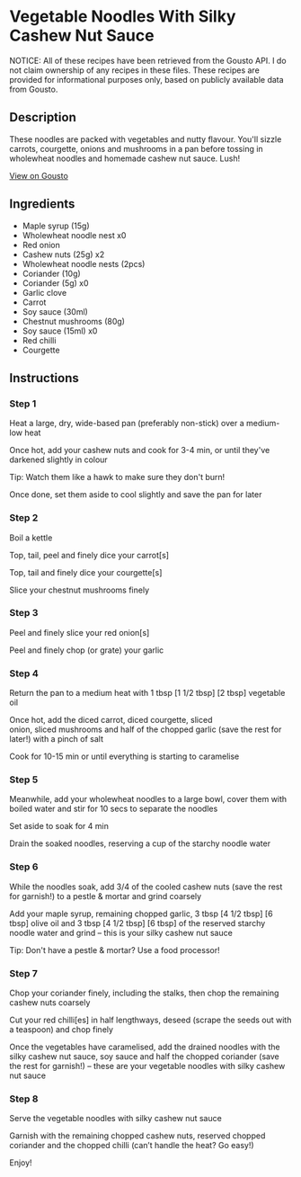 # Vegetable Noodles With Silky Cashew Nut Sauce

NOTICE: All of these recipes have been retrieved from the Gousto API. I do not claim ownership of any recipes in these files. These recipes are provided for informational purposes only, based on publicly available data from Gousto.

## Description

These noodles are packed with vegetables and nutty flavour. You'll sizzle carrots, courgette, onions and mushrooms in a pan before tossing in wholewheat noodles and homemade cashew nut sauce. Lush!

[View on Gousto](https://www.gousto.co.uk/recipes/cookbook/vegetable-noodles-silky-cashew-nut-sauce)

## Ingredients

- Maple syrup (15g)
- Wholewheat noodle nest x0
- Red onion
- Cashew nuts (25g) x2
- Wholewheat noodle nests (2pcs)
- Coriander (10g)
- Coriander (5g) x0
- Garlic clove
- Carrot
- Soy sauce (30ml)
- Chestnut mushrooms (80g)
- Soy sauce (15ml) x0
- Red chilli
- Courgette

## Instructions


### Step 1

Heat a large, dry, wide-based pan (preferably non-stick) over a medium-low heat

Once hot, add your cashew nuts and cook for 3-4 min, or until they've darkened slightly in colour

Tip: Watch them like a hawk to make sure they don't burn!

Once done, set them aside to cool slightly and save the pan for later


### Step 2

Boil a kettle

Top, tail, peel and finely dice your carrot[s]

Top, tail and finely dice your courgette[s]

Slice your chestnut mushrooms finely


### Step 3

Peel and finely slice your red onion[s]

Peel and finely chop (or grate) your garlic


### Step 4

Return the pan to a medium heat with 1 tbsp <span class="text-purple">[1 1/2 tbsp]</span> <span class="text-danger">[2 tbsp]</span> vegetable oil

Once hot, add the diced carrot, diced courgette, sliced onion, sliced mushrooms and half of the chopped garlic (save the rest for later!) with a pinch of salt

Cook for 10-15 min or until everything is starting to caramelise


### Step 5

Meanwhile, add your wholewheat noodles to a large bowl, cover them with boiled water and stir for 10 secs to separate the noodles

Set aside to soak for 4 min

Drain the soaked noodles, reserving a cup of the starchy noodle water


### Step 6

While the noodles soak, add 3/4 of the cooled cashew nuts (save the rest for garnish!) to a pestle & mortar and grind coarsely

Add your maple syrup, remaining chopped garlic, 3 tbsp <span class="text-purple">[4 1/2 tbsp]</span><span class="text-danger"> [6 tbsp]</span> olive oil and 3 tbsp <span class="text-purple">[4 1/2 tbsp]</span> <span class="text-danger">[6 tbsp]</span> of the reserved starchy noodle water and grind – this is your silky cashew nut sauce

Tip: Don't have a pestle & mortar? Use a food processor!


### Step 7

Chop your coriander finely, including the stalks, then chop the remaining cashew nuts coarsely

Cut your red chilli[es] in half lengthways, deseed (scrape the seeds out with a teaspoon) and chop finely

Once the vegetables have caramelised, add the drained noodles with the silky cashew nut sauce, soy sauce and half the chopped coriander (save the rest for garnish!) – these are your vegetable noodles with silky cashew nut sauce

### Step 8

Serve the vegetable noodles with silky cashew nut sauce

Garnish with the remaining chopped cashew nuts, reserved chopped coriander and the chopped chilli (can’t handle the heat? Go easy!)

Enjoy!

